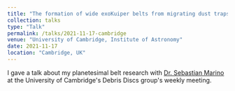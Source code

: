 ```yaml
---
title: "The formation of wide exoKuiper belts from migrating dust traps"
collection: talks
type: "Talk"
permalink: /talks/2021-11-17-cambridge
venue: "University of Cambridge, Institute of Astronomy"
date: 2021-11-17
location: "Cambridge, UK"
---
```


I gave a talk about my planetesimal belt research with [Dr. Sebastian Marino](https://sebamarino.github.io) at the University of Cambridge's Debris Discs group's weekly meeting.